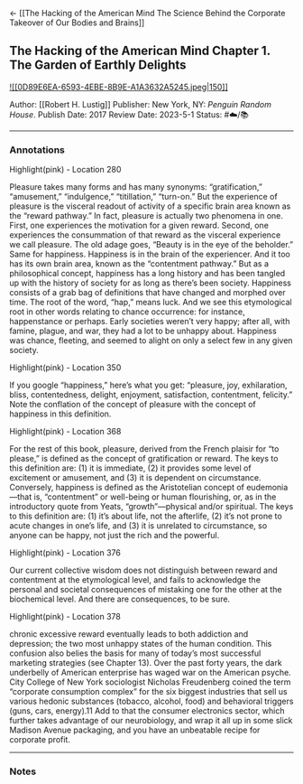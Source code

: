 <- [[The Hacking of the American Mind The Science Behind the Corporate Takeover of Our Bodies and Brains]]

## The Hacking of the American Mind Chapter 1. The Garden of Earthly Delights

[ ![[0D89E6EA-6593-4EBE-8B9E-A1A3632A5245.jpeg|150]] ](https://www.amazon.com/gp/aw/d/B01N802BNX/ref=tmm_kin_swatch_0?ie=UTF8&qid=1660413175&sr=8-2)

Author: [[Robert H. Lustig]]
Publisher: New York, NY: _Penguin Random House_.
Publish Date: 2017
Review Date: 2023-5-1
Status: #☁️/📚 

___

### Annotations

Highlight(pink) - Location 280

Pleasure takes many forms and has many synonyms: “gratification,” “amusement,” “indulgence,” “titillation,” “turn-on.” But the experience of pleasure is the visceral readout of activity of a specific brain area known as the “reward pathway.” In fact, pleasure is actually two phenomena in one. First, one experiences the motivation for a given reward. Second, one experiences the consummation of that reward as the visceral experience we call pleasure. The old adage goes, “Beauty is in the eye of the beholder.” Same for happiness. Happiness is in the brain of the experiencer. And it too has its own brain area, known as the “contentment pathway.” But as a philosophical concept, happiness has a long history and has been tangled up with the history of society for as long as there’s been society. Happiness consists of a grab bag of definitions that have changed and morphed over time. The root of the word, “hap,” means luck. And we see this etymological root in other words relating to chance occurrence: for instance, happenstance or perhaps. Early societies weren’t very happy; after all, with famine, plague, and war, they had a lot to be unhappy about. Happiness was chance, fleeting, and seemed to alight on only a select few in any given society.

Highlight(pink) - Location 350

If you google “happiness,” here’s what you get: “pleasure, joy, exhilaration, bliss, contentedness, delight, enjoyment, satisfaction, contentment, felicity.” Note the conflation of the concept of pleasure with the concept of happiness in this definition. 

Highlight(pink) - Location 368

For the rest of this book, pleasure, derived from the French plaisir for “to please,” is defined as the concept of gratification or reward. The keys to this definition are: (1) it is immediate, (2) it provides some level of excitement or amusement, and (3) it is dependent on circumstance. Conversely, happiness is defined as the Aristotelian concept of eudemonia—that is, “contentment” or well-being or human flourishing, or, as in the introductory quote from Yeats, “growth”—physical and/or spiritual. The keys to this definition are: (1) it’s about life, not the afterlife, (2) it’s not prone to acute changes in one’s life, and (3) it is unrelated to circumstance, so anyone can be happy, not just the rich and the powerful.

Highlight(pink) - Location 376

Our current collective wisdom does not distinguish between reward and contentment at the etymological level, and fails to acknowledge the personal and societal consequences of mistaking one for the other at the biochemical level. And there are consequences, to be sure.

Highlight(pink) - Location 378

chronic excessive reward eventually leads to both addiction and depression; the two most unhappy states of the human condition. This confusion also belies the basis for many of today’s most successful marketing strategies (see Chapter 13). Over the past forty years, the dark underbelly of American enterprise has waged war on the American psyche. City College of New York sociologist Nicholas Freudenberg coined the term “corporate consumption complex” for the six biggest industries that sell us various hedonic substances (tobacco, alcohol, food) and behavioral triggers (guns, cars, energy).11 Add to that the consumer electronics sector, which further takes advantage of our neurobiology, and wrap it all up in some slick Madison Avenue packaging, and you have an unbeatable recipe for corporate profit.

___

### Notes


